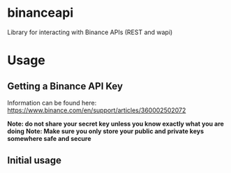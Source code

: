 # binanceapi
Library for interacting with Binance APIs (REST and wapi)

# Usage
## Getting a Binance API Key
Information can be found here: https://www.binance.com/en/support/articles/360002502072

**Note: do not share your secret key unless you know exactly what you are doing**
**Note: Make sure you only store your public and private keys somewhere safe and secure**

## Initial usage